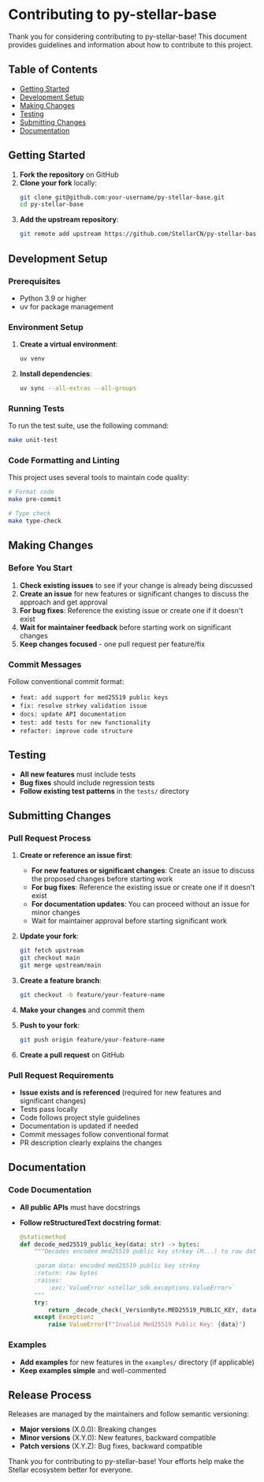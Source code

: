 # Contributing to py-stellar-base

Thank you for considering contributing to py-stellar-base! This document provides guidelines and information about how to contribute to this project.

## Table of Contents

- [Getting Started](#getting-started)
- [Development Setup](#development-setup)
- [Making Changes](#making-changes)
- [Testing](#testing)
- [Submitting Changes](#submitting-changes)
- [Documentation](#documentation)

## Getting Started

1. **Fork the repository** on GitHub
2. **Clone your fork** locally:
   ```bash
   git clone git@github.com:your-username/py-stellar-base.git
   cd py-stellar-base
   ```
3. **Add the upstream repository**:
   ```bash
   git remote add upstream https://github.com/StellarCN/py-stellar-base.git
   ```

## Development Setup

### Prerequisites

- Python 3.9 or higher
- uv for package management

### Environment Setup

1. **Create a virtual environment**:

   ```bash
   uv venv
   ```

2. **Install dependencies**:

   ```bash
   uv sync --all-extras --all-groups
   ```

### Running Tests

To run the test suite, use the following command:

```bash
make unit-test
```

### Code Formatting and Linting

This project uses several tools to maintain code quality:

```bash
# Format code
make pre-commit

# Type check
make type-check
```

## Making Changes

### Before You Start

1. **Check existing issues** to see if your change is already being discussed
2. **Create an issue** for new features or significant changes to discuss the approach and get approval
3. **For bug fixes**: Reference the existing issue or create one if it doesn't exist
4. **Wait for maintainer feedback** before starting work on significant changes
5. **Keep changes focused** - one pull request per feature/fix

### Commit Messages

Follow conventional commit format:

- `feat: add support for med25519 public keys`
- `fix: resolve strkey validation issue`
- `docs: update API documentation`
- `test: add tests for new functionality`
- `refactor: improve code structure`

## Testing

- **All new features** must include tests
- **Bug fixes** should include regression tests
- **Follow existing test patterns** in the `tests/` directory

## Submitting Changes

### Pull Request Process

1. **Create or reference an issue first**:

   - **For new features or significant changes**: Create an issue to discuss the proposed changes before starting work
   - **For bug fixes**: Reference the existing issue or create one if it doesn't exist
   - **For documentation updates**: You can proceed without an issue for minor changes
   - Wait for maintainer approval before starting significant work

2. **Update your fork**:

   ```bash
   git fetch upstream
   git checkout main
   git merge upstream/main
   ```

3. **Create a feature branch**:

   ```bash
   git checkout -b feature/your-feature-name
   ```

4. **Make your changes** and commit them

5. **Push to your fork**:

   ```bash
   git push origin feature/your-feature-name
   ```

6. **Create a pull request** on GitHub

### Pull Request Requirements

- **Issue exists and is referenced** (required for new features and significant changes)
- Tests pass locally
- Code follows project style guidelines
- Documentation is updated if needed
- Commit messages follow conventional format
- PR description clearly explains the changes

## Documentation

### Code Documentation

- **All public APIs** must have docstrings
- **Follow reStructuredText docstring format**:

  ```python
  @staticmethod
  def decode_med25519_public_key(data: str) -> bytes:
      """Decodes encoded med25519 public key strkey (M...) to raw data.

      :param data: encoded med25519 public key strkey
      :return: raw bytes
      :raises:
          :exc:`ValueError <stellar_sdk.exceptions.ValueError>`
      """
      try:
          return _decode_check(_VersionByte.MED25519_PUBLIC_KEY, data)
      except Exception:
          raise ValueError(f"Invalid Med25519 Public Key: {data}")
  ```

### Examples

- **Add examples** for new features in the `examples/` directory (if applicable)
- **Keep examples simple** and well-commented

## Release Process

Releases are managed by the maintainers and follow semantic versioning:

- **Major versions** (X.0.0): Breaking changes
- **Minor versions** (X.Y.0): New features, backward compatible
- **Patch versions** (X.Y.Z): Bug fixes, backward compatible

Thank you for contributing to py-stellar-base! Your efforts help make the Stellar ecosystem better for everyone.

